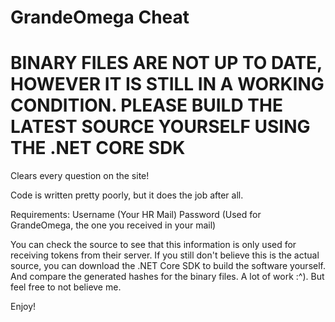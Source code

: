 # GrandeOmega Cheat
# BINARY FILES ARE NOT UP TO DATE, HOWEVER IT IS STILL IN A WORKING CONDITION. PLEASE BUILD THE LATEST SOURCE YOURSELF USING THE .NET CORE SDK
Clears every question on the site!

Code is written pretty poorly, but it does the job after all.

Requirements:
Username (Your HR Mail)
Password (Used for GrandeOmega, the one you received in your mail)

You can check the source to see that this information is only used for receiving tokens from their server.
If you still don't believe this is the actual source, you can download the .NET Core SDK to build the software yourself.
And compare the generated hashes for the binary files. A lot of work :^). But feel free to not believe me.

Enjoy!
